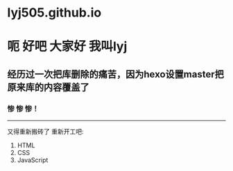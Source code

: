 # lyj505.github.io

呃 好吧 大家好 我叫lyj
=======
经历过一次把库删除的痛苦，因为hexo设置master把原来库的内容覆盖了
-----------
### 惨 惨 惨！

---
 
又得重新搬砖了
重新开工吧:

  1. HTML
  2. CSS
  3. JavaScript

